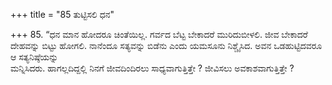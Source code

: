 +++
title = "85 ತುಟ್ಟಿಸಲಿ ಧನ"

+++
85. “ಧನ ಮಾನ ಹೋದರೂ ಚಿಂತೆಯಿಲ್ಲ. ಗರ್ವದ ಬೆಟ್ಟ ಬೇಕಾದರೆ ಮುರಿದುಬೀಳಲಿ. ಜೀವ ಬೇಕಾದರೆ ದೇಹವನ್ನು ಬಿಟ್ಟು ಹೋಗಲಿ. ನಾನೆಂದೂ ಸತ್ಯವನ್ನು ಬಿಡೆನು ಎಂದು ಯಮಸೂನು ನಿಶ್ಚೈಸಿದ. ಅವನ ಒಡಹುಟ್ಟಿದವರೂ ಆ ಸತ್ಯನಿಷ್ಠೆಯನ್ನು   
ಮನ್ನಿಸಿದರು. ಹಾಗಲ್ಲದಿದ್ದಲ್ಲಿ ನಿನಗೆ ಜೀವದಿಂದಿರಲು ಸಾಧ್ಯವಾಗುತ್ತಿತ್ತೇ ? ಜೀವಿಸಲು ಅವಕಾಶವಾಗುತ್ತಿತ್ತೇ ?